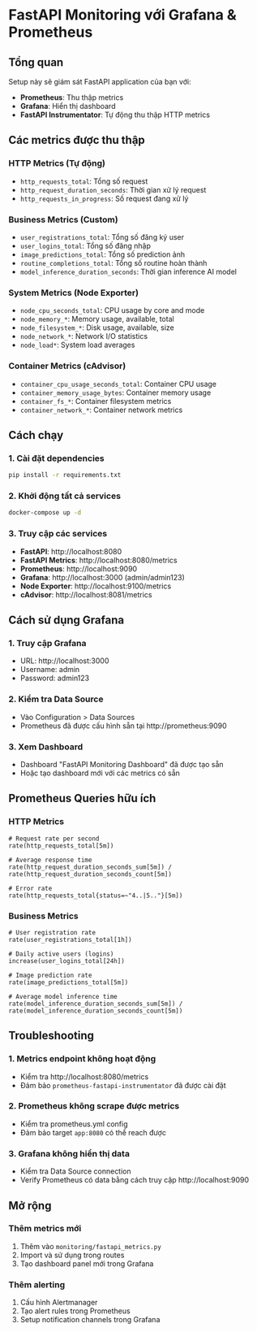 # FastAPI Monitoring với Grafana & Prometheus

## Tổng quan
Setup này sẽ giám sát FastAPI application của bạn với:
- **Prometheus**: Thu thập metrics
- **Grafana**: Hiển thị dashboard
- **FastAPI Instrumentator**: Tự động thu thập HTTP metrics

## Các metrics được thu thập

### HTTP Metrics (Tự động)
- `http_requests_total`: Tổng số request
- `http_request_duration_seconds`: Thời gian xử lý request
- `http_requests_in_progress`: Số request đang xử lý

### Business Metrics (Custom)
- `user_registrations_total`: Tổng số đăng ký user
- `user_logins_total`: Tổng số đăng nhập
- `image_predictions_total`: Tổng số prediction ảnh
- `routine_completions_total`: Tổng số routine hoàn thành
- `model_inference_duration_seconds`: Thời gian inference AI model

### System Metrics (Node Exporter)
- `node_cpu_seconds_total`: CPU usage by core and mode
- `node_memory_*`: Memory usage, available, total
- `node_filesystem_*`: Disk usage, available, size
- `node_network_*`: Network I/O statistics
- `node_load*`: System load averages

### Container Metrics (cAdvisor)
- `container_cpu_usage_seconds_total`: Container CPU usage
- `container_memory_usage_bytes`: Container memory usage
- `container_fs_*`: Container filesystem metrics
- `container_network_*`: Container network metrics

## Cách chạy

### 1. Cài đặt dependencies
```bash
pip install -r requirements.txt
```

### 2. Khởi động tất cả services
```bash
docker-compose up -d
```

### 3. Truy cập các services
- **FastAPI**: http://localhost:8080
- **FastAPI Metrics**: http://localhost:8080/metrics
- **Prometheus**: http://localhost:9090
- **Grafana**: http://localhost:3000 (admin/admin123)
- **Node Exporter**: http://localhost:9100/metrics
- **cAdvisor**: http://localhost:8081/metrics

## Cách sử dụng Grafana

### 1. Truy cập Grafana
- URL: http://localhost:3000
- Username: admin
- Password: admin123

### 2. Kiểm tra Data Source
- Vào Configuration > Data Sources
- Prometheus đã được cấu hình sẵn tại http://prometheus:9090

### 3. Xem Dashboard
- Dashboard "FastAPI Monitoring Dashboard" đã được tạo sẵn
- Hoặc tạo dashboard mới với các metrics có sẵn

## Prometheus Queries hữu ích

### HTTP Metrics
```promql
# Request rate per second
rate(http_requests_total[5m])

# Average response time
rate(http_request_duration_seconds_sum[5m]) / rate(http_request_duration_seconds_count[5m])

# Error rate
rate(http_requests_total{status=~"4..|5.."}[5m])
```

### Business Metrics
```promql
# User registration rate
rate(user_registrations_total[1h])

# Daily active users (logins)
increase(user_logins_total[24h])

# Image prediction rate
rate(image_predictions_total[5m])

# Average model inference time
rate(model_inference_duration_seconds_sum[5m]) / rate(model_inference_duration_seconds_count[5m])
```

## Troubleshooting

### 1. Metrics endpoint không hoạt động
- Kiểm tra http://localhost:8080/metrics
- Đảm bảo `prometheus-fastapi-instrumentator` đã được cài đặt

### 2. Prometheus không scrape được metrics
- Kiểm tra prometheus.yml config
- Đảm bảo target `app:8080` có thể reach được

### 3. Grafana không hiển thị data
- Kiểm tra Data Source connection
- Verify Prometheus có data bằng cách truy cập http://localhost:9090

## Mở rộng

### Thêm metrics mới
1. Thêm vào `monitoring/fastapi_metrics.py`
2. Import và sử dụng trong routes
3. Tạo dashboard panel mới trong Grafana

### Thêm alerting
1. Cấu hình Alertmanager
2. Tạo alert rules trong Prometheus
3. Setup notification channels trong Grafana 